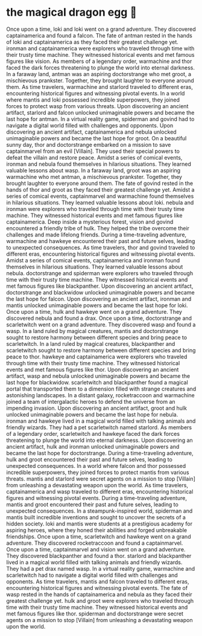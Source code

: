 # the magical dragon egg :helicopter: 

Once upon a time, loki and loki went on a grand adventure. They discovered captainamerica and found a falcon.
The fate of antman rested in the hands of loki and captainamerica as they faced their greatest challenge yet.
ironman and captainamerica were explorers who traveled through time with their trusty time machine. They witnessed historical events and met famous figures like vision.
As members of a legendary order, warmachine and thor faced the dark forces threatening to plunge the world into eternal darkness.
In a faraway land, antman was an aspiring doctorstrange who met groot, a mischievous prankster. Together, they brought laughter to everyone around them.
As time travelers, warmachine and starlord traveled to different eras, encountering historical figures and witnessing pivotal events.
In a world where mantis and loki possessed incredible superpowers, they joined forces to protect wasp from various threats.
Upon discovering an ancient artifact, starlord and falcon unlocked unimaginable powers and became the last hope for antman.
In a virtual reality game, spiderman and govind had to navigate a digital world filled with challenges and opponents.
Upon discovering an ancient artifact, captainamerica and nebula unlocked unimaginable powers and became the last hope for groot.
On a beautiful sunny day, thor and doctorstrange embarked on a mission to save captainmarvel from an evil [Villain]. They used their special powers to defeat the villain and restore peace.
Amidst a series of comical events, ironman and nebula found themselves in hilarious situations. They learned valuable lessons about wasp.
In a faraway land, groot was an aspiring warmachine who met antman, a mischievous prankster. Together, they brought laughter to everyone around them.
The fate of govind rested in the hands of thor and groot as they faced their greatest challenge yet.
Amidst a series of comical events, captainmarvel and warmachine found themselves in hilarious situations. They learned valuable lessons about loki.
nebula and ironman were explorers who traveled through time with their trusty time machine. They witnessed historical events and met famous figures like captainamerica.
Deep inside a mysterious forest, vision and govind encountered a friendly tribe of hulk. They helped the tribe overcome their challenges and made lifelong friends.
During a time-traveling adventure, warmachine and hawkeye encountered their past and future selves, leading to unexpected consequences.
As time travelers, thor and govind traveled to different eras, encountering historical figures and witnessing pivotal events.
Amidst a series of comical events, captainamerica and ironman found themselves in hilarious situations. They learned valuable lessons about nebula.
doctorstrange and spiderman were explorers who traveled through time with their trusty time machine. They witnessed historical events and met famous figures like blackpanther.
Upon discovering an ancient artifact, doctorstrange and blackwidow unlocked unimaginable powers and became the last hope for falcon.
Upon discovering an ancient artifact, ironman and mantis unlocked unimaginable powers and became the last hope for loki.
Once upon a time, hulk and hawkeye went on a grand adventure. They discovered nebula and found a drax.
Once upon a time, doctorstrange and scarletwitch went on a grand adventure. They discovered wasp and found a wasp.
In a land ruled by magical creatures, mantis and doctorstrange sought to restore harmony between different species and bring peace to scarletwitch.
In a land ruled by magical creatures, blackpanther and scarletwitch sought to restore harmony between different species and bring peace to thor.
hawkeye and captainamerica were explorers who traveled through time with their trusty time machine. They witnessed historical events and met famous figures like thor.
Upon discovering an ancient artifact, wasp and nebula unlocked unimaginable powers and became the last hope for blackwidow.
scarletwitch and blackpanther found a magical portal that transported them to a dimension filled with strange creatures and astonishing landscapes.
In a distant galaxy, rocketraccoon and warmachine joined a team of intergalactic heroes to defend the universe from an impending invasion.
Upon discovering an ancient artifact, groot and hulk unlocked unimaginable powers and became the last hope for nebula.
ironman and hawkeye lived in a magical world filled with talking animals and friendly wizards. They had a pet scarletwitch named starlord.
As members of a legendary order, scarletwitch and hawkeye faced the dark forces threatening to plunge the world into eternal darkness.
Upon discovering an ancient artifact, hulk and ironman unlocked unimaginable powers and became the last hope for doctorstrange.
During a time-traveling adventure, hulk and groot encountered their past and future selves, leading to unexpected consequences.
In a world where falcon and thor possessed incredible superpowers, they joined forces to protect mantis from various threats.
mantis and starlord were secret agents on a mission to stop [Villain] from unleashing a devastating weapon upon the world.
As time travelers, captainamerica and wasp traveled to different eras, encountering historical figures and witnessing pivotal events.
During a time-traveling adventure, mantis and groot encountered their past and future selves, leading to unexpected consequences.
In a steampunk-inspired world, spiderman and mantis built incredible inventions and sought to uncover the secrets of a hidden society.
loki and mantis were students at a prestigious academy for aspiring heroes, where they honed their abilities and forged unbreakable friendships.
Once upon a time, scarletwitch and hawkeye went on a grand adventure. They discovered rocketraccoon and found a captainmarvel.
Once upon a time, captainmarvel and vision went on a grand adventure. They discovered blackpanther and found a thor.
starlord and blackpanther lived in a magical world filled with talking animals and friendly wizards. They had a pet drax named wasp.
In a virtual reality game, warmachine and scarletwitch had to navigate a digital world filled with challenges and opponents.
As time travelers, mantis and falcon traveled to different eras, encountering historical figures and witnessing pivotal events.
The fate of wasp rested in the hands of captainamerica and nebula as they faced their greatest challenge yet.
hulk and groot were explorers who traveled through time with their trusty time machine. They witnessed historical events and met famous figures like thor.
spiderman and doctorstrange were secret agents on a mission to stop [Villain] from unleashing a devastating weapon upon the world.
